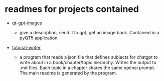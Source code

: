 # readmes for projects contained

-  [qt-gpt-images](qt-gpt-images/readme.md)
    - give a description, send it to gpt, get an image back. Contained in a pyQT5 application.

-  [tutorial-writer](tutorial-writer/readme.md)
    - a program that reads a json file that defines subjects for chatgpt to write about in a book/chapter/topic hierarchy. Writes the output to .md files. Each topic in a chapter shares the same openai prompt. The main readme is generated by the program.
